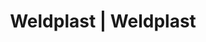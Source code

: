 ---
Link: "file:/Users/vinayakpatel/Downloads/www.weldplast.cz/eshop_products_compare/add/eshop-products-variant18"
product_name: "null"
product_id: "null"
title: "Weldplast | Weldplast"
product_desc: ""
product_specs: ""
product_downloads: ""
href: ""
accessories: ""
similar_products: ""
---